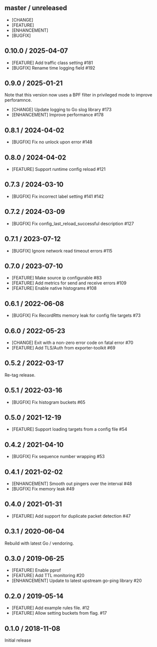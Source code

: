 ## master / unreleased

* [CHANGE]
* [FEATURE]
* [ENHANCEMENT]
* [BUGFIX]

## 0.10.0 / 2025-04-07

* [FEATURE] Add traffic class setting #181
* [BUGFIX] Rename time logging field #192

## 0.9.0 / 2025-01-21

Note that this version now uses a BPF filter in privileged mode to improve perforamnce.

* [CHANGE] Update logging to Go slog library #173
* [ENHANCEMENT] Improve performance #178

## 0.8.1 / 2024-04-02

* [BUGFIX] Fix no unlock upon error #148

## 0.8.0 / 2024-04-02

* [FEATURE] Support runtime config reload #121

## 0.7.3 / 2024-03-10

* [BUGFIX] Fix incorrect label setting #141 #142

## 0.7.2 / 2024-03-09

* [BUGFIX] Fix config_last_reload_successful description #127

## 0.7.1 / 2023-07-12

* [BUGFIX] Ignore network read timeout errors #115

## 0.7.0 / 2023-07-10

* [FEATURE] Make source ip configurable #83
* [FEATURE] Add metrics for send and receive errors #109
* [FEATURE] Enable native histograms  #108

## 0.6.1 / 2022-06-08

* [BUGFIX] Fix RecordRtts memory leak for config file targets #73

## 0.6.0 / 2022-05-23

* [CHANGE] Exit with a non-zero error code on fatal error #70
* [FEATURE] Add TLS/Auth from exporter-toolkit #69

## 0.5.2 / 2022-03-17

Re-tag release.

## 0.5.1 / 2022-03-16

* [BUGFIX] Fix histogram buckets #65

## 0.5.0 / 2021-12-19

* [FEATURE] Support loading targets from a config file #54

## 0.4.2 / 2021-04-10

* [BUGFIX] Fix sequence number wrapping #53

## 0.4.1 / 2021-02-02

* [ENHANCEMENT] Smooth out pingers over the interval #48
* [BUGFIX] Fix memory leak #49

## 0.4.0 / 2021-01-31

* [FEATURE] Add support for duplicate packet detection #47

## 0.3.1 / 2020-06-04

Rebuild with latest Go / vendoring.

## 0.3.0 / 2019-06-25

* [FEATURE] Enable pprof
* [FEATURE] Add TTL monitoring #20
* [ENHANCEMENT] Update to latest upstream go-ping library #20

## 0.2.0 / 2019-05-14

* [FEATURE] Add example rules file. #12
* [FEATURE] Allow setting buckets from flag. #17

## 0.1.0 / 2018-11-08

Initial release
